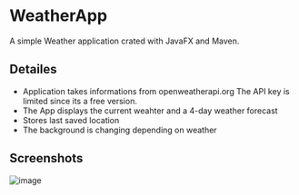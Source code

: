 # WeatherApp
A simple Weather application crated with JavaFX and Maven. 

## Detailes
- Application takes informations from openweatherapi.org The API key is limited since its a free version. 
- The App displays the current weahter and a 4-day weather forecast 
- Stores last saved location
- The background is changing depending on weather

## Screenshots
![image](https://user-images.githubusercontent.com/69506950/212289120-4df2d8ea-3ea3-444d-8d98-b23ad1367c72.png)
